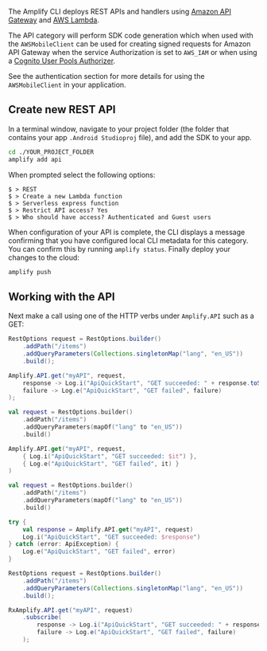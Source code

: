 The Amplify CLI deploys REST APIs and handlers using [Amazon API Gateway](http://docs.aws.amazon.com/apigateway/latest/developerguide/) and [AWS Lambda](http://docs.aws.amazon.com/lambda/latest/dg/).

The API category will perform SDK code generation which when used with the `AWSMobileClient` can be used for creating signed requests for Amazon API Gateway when the service Authorization is set to `AWS_IAM` or when using a [Cognito User Pools Authorizer](https://docs.aws.amazon.com/apigateway/latest/developerguide/apigateway-integrate-with-cognito.html).

See the authentication section for more details for using the `AWSMobileClient` in your application.

## Create new REST API

In a terminal window, navigate to your project folder (the folder that contains your app `.Android Studioproj` file), and add the SDK to your app.

```bash
cd ./YOUR_PROJECT_FOLDER
amplify add api
```

When prompted select the following options:

```console
$ > REST
$ > Create a new Lambda function
$ > Serverless express function
$ > Restrict API access? Yes
$ > Who should have access? Authenticated and Guest users
```

When configuration of your API is complete, the CLI displays a message confirming that you have configured local CLI metadata for this category. You can confirm this by running `amplify status`. Finally deploy your changes to the cloud:

```bash
amplify push
```

## Working with the API

Next make a call using one of the HTTP verbs under `Amplify.API` such as a GET:

<amplify-block-switcher>
<amplify-block name="Java">

```java
RestOptions request = RestOptions.builder()
    .addPath("/items")
    .addQueryParameters(Collections.singletonMap("lang", "en_US"))
    .build();

Amplify.API.get("myAPI", request,
    response -> Log.i("ApiQuickStart", "GET succeeded: " + response.toString()),
    failure -> Log.e("ApiQuickStart", "GET failed", failure)
);
```

</amplify-block>
<amplify-block name="Kotlin - Callbacks">

```kotlin
val request = RestOptions.builder()
    .addPath("/items")
    .addQueryParameters(mapOf("lang" to "en_US"))
    .build()

Amplify.API.get("myAPI", request,
    { Log.i("ApiQuickStart", "GET succeeded: $it") },
    { Log.e("ApiQuickStart", "GET failed", it) }
)
```

</amplify-block>
<amplify-block name="Kotlin - Coroutines (Beta)">

```kotlin
val request = RestOptions.builder()
    .addPath("/items")
    .addQueryParameters(mapOf("lang" to "en_US"))
    .build()

try {
    val response = Amplify.API.get("myAPI", request)
    Log.i("ApiQuickStart", "GET succeeded: $response")
} catch (error: ApiException) {
    Log.e("ApiQuickStart", "GET failed", error)
}
```

</amplify-block>
<amplify-block name="RxJava">

```java
RestOptions request = RestOptions.builder()
    .addPath("/items")
    .addQueryParameters(Collections.singletonMap("lang", "en_US"))
    .build();

RxAmplify.API.get("myAPI", request)
    .subscribe(
        response -> Log.i("ApiQuickStart", "GET succeeded: " + response.toString()),
        failure -> Log.e("ApiQuickStart", "GET failed", failure)
    );
```

</amplify-block>
</amplify-block-switcher>
